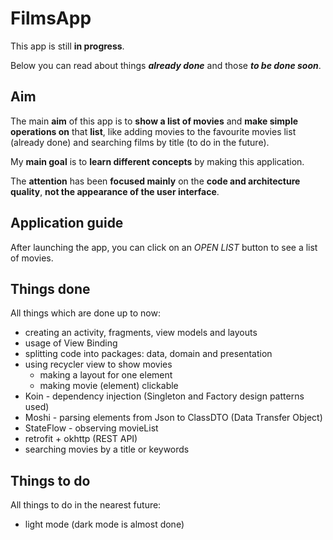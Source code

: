 # FilmsApp 
This app is still **in progress**.

Below you can read about things ***already done*** and those ***to be done soon***.
## Aim
The main **aim** of this app is to **show a list of movies** and **make simple operations on** that **list**, like adding movies to the favourite movies list (already done) and searching films by title (to do in the future).

My **main goal** is to **learn different concepts** by making this application.

The **attention** has been **focused mainly** on the **code and architecture quality**, **not the appearance of the user interface**.

## Application guide
After launching the app, you can click on an *OPEN LIST* button to see a list of movies.

## Things done
All things which are done up to now:
- creating an activity, fragments, view models and layouts
- usage of View Binding
- splitting code into packages: data, domain and presentation
- using recycler view to show movies 
  - making a layout for one element
  - making movie (element) clickable
- Koin - dependency injection (Singleton and Factory design patterns used)
- Moshi - parsing elements from Json to ClassDTO (Data Transfer Object)
- StateFlow - observing movieList
- retrofit + okhttp (REST API)
- searching movies by a title or keywords


## Things to do
All things to do in the nearest future:
- light mode (dark mode is almost done)
